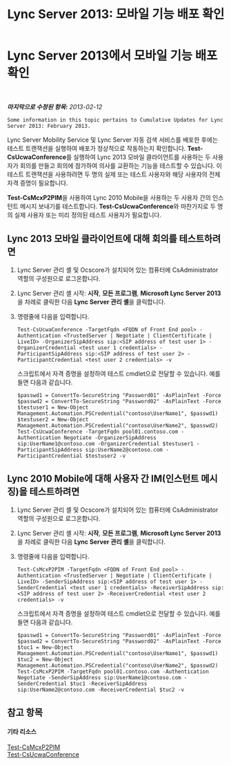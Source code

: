 ﻿---
title: 'Lync Server 2013: 모바일 기능 배포 확인'
TOCTitle: 모바일 기능 배포 확인
ms:assetid: 72f9b4d3-57b0-4705-9480-cfdca313a70c
ms:mtpsurl: https://technet.microsoft.com/ko-kr/library/Hh690024(v=OCS.15)
ms:contentKeyID: 49304022
ms.date: 08/24/2015
mtps_version: v=OCS.15
ms.translationtype: HT
---

# Lync Server 2013에서 모바일 기능 배포 확인

 

_**마지막으로 수정된 항목:** 2013-02-12_

    Some information in this topic pertains to Cumulative Updates for Lync Server 2013: February 2013.

Lync Server Mobility Service 및 Lync Server 자동 검색 서비스를 배포한 후에는 테스트 트랜잭션을 실행하여 배포가 정상적으로 작동하는지 확인합니다. **Test-CsUcwaConference**를 실행하여 Lync 2013 모바일 클라이언트를 사용하는 두 사용자가 회의를 만들고 회의에 참가하여 의사를 교환하는 기능을 테스트할 수 있습니다. 이 테스트 트랜잭션을 사용하려면 두 명의 실제 또는 테스트 사용자와 해당 사용자의 전체 자격 증명이 필요합니다.

**Test-CsMcxP2PIM**을 사용하여 Lync 2010 Mobile을 사용하는 두 사용자 간의 인스턴트 메시지 보내기를 테스트합니다. **Test-CsUcwaConference**와 마찬가지로 두 명의 실제 사용자 또는 미리 정의된 테스트 사용자가 필요합니다.

## Lync 2013 모바일 클라이언트에 대해 회의를 테스트하려면

1.  Lync Server 관리 셸 및 Ocscore가 설치되어 있는 컴퓨터에 CsAdministrator 역할의 구성원으로 로그온합니다.

2.  Lync Server 관리 셸 시작: **시작**, **모든 프로그램**, **Microsoft Lync Server 2013**을 차례로 클릭한 다음 **Lync Server 관리 셸**을 클릭합니다.

3.  명령줄에 다음을 입력합니다.
    
        Test-CsUcwaConference -TargetFqdn <FQDN of Front End pool> -Authentication <TrustedServer | Negotiate | ClientCertificate | LiveID> -OrganizerSipAddress sip:<SIP address of test user 1> -OrganizerCredential <test user 1 credentials> -ParticipantSipAddress sip:<SIP address of test user 2> -ParticipantCredential <test user 2 credentials> -v
    
    스크립트에서 자격 증명을 설정하여 테스트 cmdlet으로 전달할 수 있습니다. 예를 들면 다음과 같습니다.
    
        $passwd1 = ConvertTo-SecureString "Password01" -AsPlainText -Force
        $passwd2 = ConvertTo-SecureString "Password02" -AsPlainText -Force
        $testuser1 = New-Object Management.Automation.PSCredential("contoso\UserName1", $passwd1)
        $testuser2 = New-Object Management.Automation.PSCredential("contoso\UserName2", $passwd2)
        Test-CsUcwaConference -TargetFqdn pool01.contoso.com -Authentication Negotiate -OrganizerSipAddress sip:UserName1@contoso.com -OrganizerCredential $testuser1 -ParticipantSipAddress sip:UserName2@contoso.com -ParticipantCredential $testuser2 -v

## Lync 2010 Mobile에 대해 사용자 간 IM(인스턴트 메시징)을 테스트하려면

1.  Lync Server 관리 셸 및 Ocscore가 설치되어 있는 컴퓨터에 CsAdministrator 역할의 구성원으로 로그온합니다.

2.  Lync Server 관리 셸 시작: **시작**, **모든 프로그램**, **Microsoft Lync Server 2013**을 차례로 클릭한 다음 **Lync Server 관리 셸**을 클릭합니다.

3.  명령줄에 다음을 입력합니다.
    
        Test-CsMcxP2PIM -TargetFqdn <FQDN of Front End pool> -Authentication <TrustedServer | Negotiate | ClientCertificate | LiveID> -SenderSipAddress sip:<SIP address of test user 1> -SenderCredential <test user 1 credentials> -ReceiverSipAddress sip:<SIP address of test user 2> -ReceiverCredential <test user 2 credentials> -v
    
    스크립트에서 자격 증명을 설정하여 테스트 cmdlet으로 전달할 수 있습니다. 예를 들면 다음과 같습니다.
    
        $passwd1 = ConvertTo-SecureString "Password01" -AsPlainText -Force
        $passwd2 = ConvertTo-SecureString "Password02" -AsPlainText -Force
        $tuc1 = New-Object Management.Automation.PSCredential("contoso\UserName1", $passwd1)
        $tuc2 = New-Object Management.Automation.PSCredential("contoso\UserName2", $passwd2)
        Test-CsMcxP2PIM -TargetFqdn pool01.contoso.com -Authentication Negotiate -SenderSipAddress sip:UserName1@contoso.com -SenderCredential $tuc1 -ReceiverSipAddress sip:UserName2@contoso.com -ReceiverCredential $tuc2 -v

## 참고 항목

#### 기타 리소스

[Test-CsMcxP2PIM](test-csmcxp2pim.md)  
[Test-CsUcwaConference](test-csucwaconference.md)


